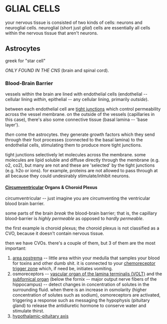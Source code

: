 # GLIAL CELLS

your nervous tissue is consisted of two kinds of cells: neurons and neuroglial
cells. neuroglial (short just _glial_) cells are essentially all cells within
the nervous tissue that aren't neurons.

## Astrocytes

greek for "star cell"

_ONLY FOUND IN THE CNS_ (brain and spinal cord).

### Blood-Brain Barrier

vessels within the brain are lined with endothelial cells (endothelial --
cellular lining _within_, epithelial -- any cellular lining, primarily _outside_).

between each endothelial cell are [tight junctions](https://en.wikipedia.org/wiki/Tight_junction)
which control permeability across the vessel membrane.
on the outside of the vessels (capillaries in this case), there's also some
connective tissue (basal lamina -- 'base layer').

_then_ come the astrocytes. they generate growth factors which they send
through their foot processes (connected to the basal lamina) to the endothelial
cells, stimulating them to produce more tight junctions.

tight junctions selectively let molecules across the membrane. some molecules
are lipid soluble and diffuse directly through the membrane (e.g. o2, co2),
but many are not and these are 'selected' by the tight junctions (e.g. h2o or
ions). for example, proteins are not allowed to pass through at all because they
could undesirably stimulate/inhibit neurons.

#### [Circumventricular](https://en.wikipedia.org/wiki/Circumventricular_organs) Organs & Choroid Plexus

circumventricular -- just imagine you are circumventing the ventricular blood
brain barrier. 

some parts of the brain _break_ the blood-brain barrier; that is, the capillary
blood-barrier is _highly permeable_ as opposed to _hardly permeable_.

the first example is choroid plexus; the choroid plexus is not classified
as a CVO, because it doesn't contain nervous tissue.

then we have CVOs. there's a couple of them, but 3 of them are the most important:

1. [area postrema](https://en.wikipedia.org/wiki/Area_postrema) --
   little area within your medulla that samples your blood for toxins and other
   dumb shit. it is connected to your
   [chemoreceptor trigger zone](https://en.wikipedia.org/wiki/Chemoreceptor_trigger_zone)
   which, if need be, initiates vomiting.
2. osmoreceptors -- [vascular organ of the lamina terminalis (VOLT)](https://en.wikipedia.org/wiki/Vascular_organ_of_lamina_terminalis)
   and the [subfornical organ](https://en.wikipedia.org/wiki/Subfornical_organ)
   (below the fornix -- major output nerve fibers of the hippocampus) -- detect
   changes in concentration of solutes in the surrounding fluid. when there
   is an increase in osmolarity (higher concentration of solutes such as sodium),
   osmoreceptors are activated, triggering a response such as messaging the
   hypophysis (pituitary gland) to release the antidiuretic hormone to
   conserve water and stimulate thirst.
3. [hypothalamic-pituitary axis](https://en.wikipedia.org/wiki/Hypothalamic%E2%80%93pituitary_hormone)
